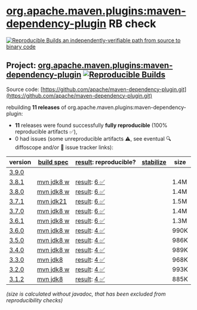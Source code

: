 [org.apache.maven.plugins:maven-dependency-plugin](https://central.sonatype.com/artifact/org.apache.maven.plugins/maven-dependency-plugin/versions) RB check
=======

[![Reproducible Builds](https://reproducible-builds.org/images/logos/rb.svg) an independently-verifiable path from source to binary code](https://reproducible-builds.org/)

## Project: [org.apache.maven.plugins:maven-dependency-plugin](https://central.sonatype.com/artifact/org.apache.maven.plugins/maven-dependency-plugin/versions) [![Reproducible Builds](https://img.shields.io/endpoint?url=https://raw.githubusercontent.com/jvm-repo-rebuild/reproducible-central/master/content/org/apache/maven/plugins/maven-dependency-plugin/badge.json)](https://github.com/jvm-repo-rebuild/reproducible-central/blob/master/content/org/apache/maven/plugins/maven-dependency-plugin/README.md)

Source code: [https://github.com/apache/maven-dependency-plugin.git](https://github.com/apache/maven-dependency-plugin.git)

rebuilding **11 releases** of org.apache.maven.plugins:maven-dependency-plugin:
- **11** releases were found successfully **fully reproducible** (100% reproducible artifacts :white_check_mark:),
- 0 had issues (some unreproducible artifacts :warning:, see eventual :mag: diffoscope and/or :memo: issue tracker links):

| version | [build spec](/BUILDSPEC.md) | [result](https://reproducible-builds.org/docs/jvm/): reproducible? | [stabilize](https://github.com/google/oss-rebuild/blob/main/cmd/stabilize/README.md) | size |
| -- | --------- | ------ | ------ | -- |
| [3.9.0](https://central.sonatype.com/artifact/org.apache.maven.plugins/maven-dependency-plugin/3.9.0/pom) | | | |
| [3.8.1](https://central.sonatype.com/artifact/org.apache.maven.plugins/maven-dependency-plugin/3.8.1/pom) | [mvn jdk8 w](maven-dependency-plugin-3.8.1.buildspec) | [result](maven-dependency-plugin-3.8.1.buildinfo): [6 :white_check_mark: ](maven-dependency-plugin-3.8.1.buildcompare) | | 1.4M |
| [3.8.0](https://central.sonatype.com/artifact/org.apache.maven.plugins/maven-dependency-plugin/3.8.0/pom) | [mvn jdk8 w](maven-dependency-plugin-3.8.0.buildspec) | [result](maven-dependency-plugin-3.8.0.buildinfo): [6 :white_check_mark: ](maven-dependency-plugin-3.8.0.buildcompare) | | 1.4M |
| [3.7.1](https://central.sonatype.com/artifact/org.apache.maven.plugins/maven-dependency-plugin/3.7.1/pom) | [mvn jdk21](maven-dependency-plugin-3.7.1.buildspec) | [result](maven-dependency-plugin-3.7.1.buildinfo): [6 :white_check_mark: ](maven-dependency-plugin-3.7.1.buildcompare) | | 1.5M |
| [3.7.0](https://central.sonatype.com/artifact/org.apache.maven.plugins/maven-dependency-plugin/3.7.0/pom) | [mvn jdk8 w](maven-dependency-plugin-3.7.0.buildspec) | [result](maven-dependency-plugin-3.7.0.buildinfo): [6 :white_check_mark: ](maven-dependency-plugin-3.7.0.buildcompare) | | 1.4M |
| [3.6.1](https://central.sonatype.com/artifact/org.apache.maven.plugins/maven-dependency-plugin/3.6.1/pom) | [mvn jdk8 w](maven-dependency-plugin-3.6.1.buildspec) | [result](maven-dependency-plugin-3.6.1.buildinfo): [6 :white_check_mark: ](maven-dependency-plugin-3.6.1.buildcompare) | | 1.3M |
| [3.6.0](https://central.sonatype.com/artifact/org.apache.maven.plugins/maven-dependency-plugin/3.6.0/pom) | [mvn jdk8 w](maven-dependency-plugin-3.6.0.buildspec) | [result](maven-dependency-plugin-3.6.0.buildinfo): [4 :white_check_mark: ](maven-dependency-plugin-3.6.0.buildcompare) | | 990K |
| [3.5.0](https://central.sonatype.com/artifact/org.apache.maven.plugins/maven-dependency-plugin/3.5.0/pom) | [mvn jdk8 w](maven-dependency-plugin-3.5.0.buildspec) | [result](maven-dependency-plugin-3.5.0.buildinfo): [4 :white_check_mark: ](maven-dependency-plugin-3.5.0.buildcompare) | | 986K |
| [3.4.0](https://central.sonatype.com/artifact/org.apache.maven.plugins/maven-dependency-plugin/3.4.0/pom) | [mvn jdk8 w](maven-dependency-plugin-3.4.0.buildspec) | [result](maven-dependency-plugin-3.4.0.buildinfo): [4 :white_check_mark: ](maven-dependency-plugin-3.4.0.buildcompare) | | 989K |
| [3.3.0](https://central.sonatype.com/artifact/org.apache.maven.plugins/maven-dependency-plugin/3.3.0/pom) | [mvn jdk8](maven-dependency-plugin-3.3.0.buildspec) | [result](maven-dependency-plugin-3.3.0.buildinfo): [4 :white_check_mark: ](maven-dependency-plugin-3.3.0.buildcompare) | | 968K |
| [3.2.0](https://central.sonatype.com/artifact/org.apache.maven.plugins/maven-dependency-plugin/3.2.0/pom) | [mvn jdk8 w](maven-dependency-plugin-3.2.0.buildspec) | [result](maven-dependency-plugin-3.2.0.buildinfo): [4 :white_check_mark: ](maven-dependency-plugin-3.2.0.buildcompare) | | 993K |
| [3.1.2](https://central.sonatype.com/artifact/org.apache.maven.plugins/maven-dependency-plugin/3.1.2/pom) | [mvn jdk8](maven-dependency-plugin-3.1.2.buildspec) | [result](maven-dependency-plugin-3.1.2.buildinfo): [4 :white_check_mark: ](maven-dependency-plugin-3.1.2.buildcompare) | | 885K |

<i>(size is calculated without javadoc, that has been excluded from reproducibility checks)</i>
